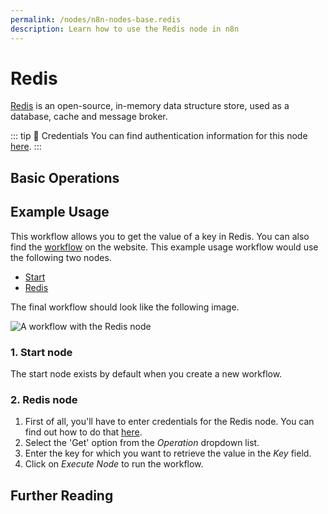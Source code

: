 ```yaml
---
permalink: /nodes/n8n-nodes-base.redis
description: Learn how to use the Redis node in n8n
---
```


# Redis

[Redis](https://redis.io/) is an open-source, in-memory data structure store, used as a database, cache and message broker.

::: tip 🔑 Credentials
You can find authentication information for this node [here](../../../credentials/Redis/README.md).
:::

## Basic Operations

<Resource node="n8n-nodes-base.redis" />


## Example Usage

This workflow allows you to get the value of a key in Redis. You can also find the [workflow](https://n8n.io/workflows/557) on the website. This example usage workflow would use the following two nodes.
- [Start](../../core-nodes/Start/README.md)
- [Redis]()

The final workflow should look like the following image.

![A workflow with the Redis node](./workflow.png)

### 1. Start node

The start node exists by default when you create a new workflow.

### 2. Redis node

1. First of all, you'll have to enter credentials for the Redis node. You can find out how to do that [here](../../../credentials/Redis/README.md).
2. Select the 'Get' option from the *Operation* dropdown list.
3. Enter the key for which you want to retrieve the value in the *Key* field.
4. Click on *Execute Node* to run the workflow.

## Further Reading

<FurtherReadingBlog node="Redis" />
